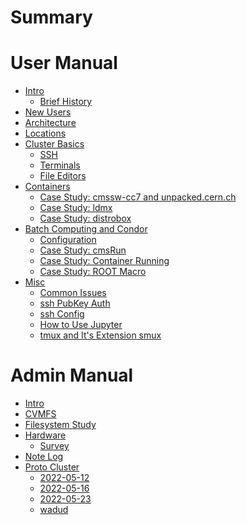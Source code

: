 # Summary

# User Manual

- [Intro](user-manual/README.md)
  - [Brief History]()
- [New Users](user-manual/new-user.md)
- [Architecture](user-manual/architecture.md)
- [Locations](user-manual/locations.md)
- [Cluster Basics](user-manual/basics.md)
  - [SSH](user-manual/ssh.md)
  - [Terminals](user-manual/terminals.md)
  - [File Editors](user-manual/editors.md)
- [Containers](user-manual/containers.md)
  - [Case Study: cmssw-cc7 and unpacked.cern.ch]()
  - [Case Study: ldmx]()
  - [Case Study: distrobox]()
- [Batch Computing and Condor](user-manual/condor/README.md)
  - [Configuration](user-manual/condor/configuration.md)
  - [Case Study: cmsRun](user-manual/condor/cmsRun/README.md)
  - [Case Study: Container Running](user-manual/condor/container/README.md)
  - [Case Study: ROOT Macro](user-manual/condor/rootmacro/README.md)
- [Misc](user-manual/misc/README.md)
  - [Common Issues](user-manual/misc/common_issues.md)
  - [ssh PubKey Auth](user-manual/misc/ssh_pubkey_auth.md)
  - [ssh Config](user-manual/misc/ssh_config.md)
  - [How to Use Jupyter](user-manual/misc/jupyter.md)
  - [tmux and It's Extension smux](user-manual/misc/tmux.md)

# Admin Manual

- [Intro](admin-manual/README.md)
- [CVMFS](admin-manual/cvmfs.md)
- [Filesystem Study](admin-manual/filesystem/README.md)
- [Hardware](admin-manual/hardware.md)
  - [Survey](admin-manual/hardware/README.md)
- [Note Log](admin-manual/notes.md)
- [Proto Cluster](admin-manual/proto-cluster/README.md)
  - [2022-05-12](admin-manual/proto-cluster/logs/2022-05-12.md)
  - [2022-05-16](admin-manual/proto-cluster/logs/2022-05-16.md)
  - [2022-05-23](admin-manual/proto-cluster/logs/2022-05-23.md)
  - [wadud](admin-manual/proto-cluster/wadud/README.md)

